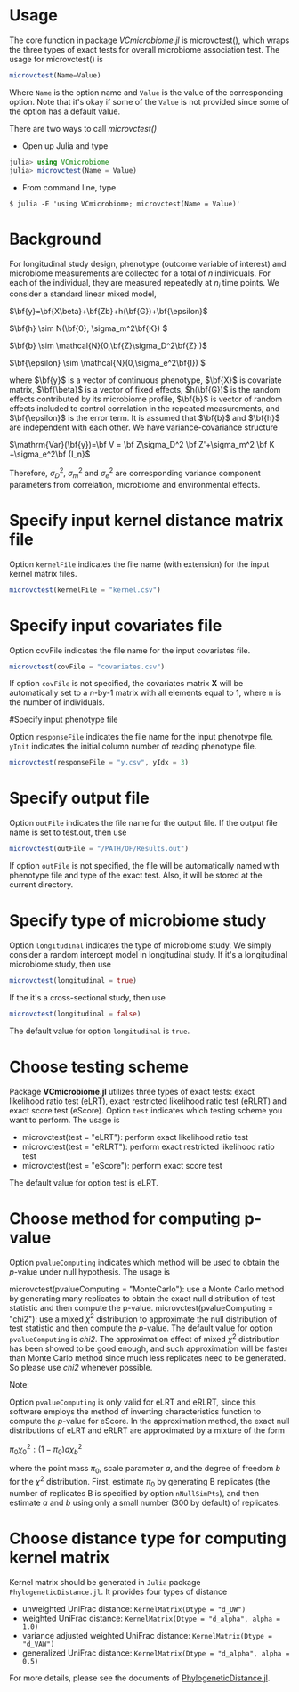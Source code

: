 <style TYPE="text/css">
code.has-jax {font: inherit; font-size: 100%; background: inherit; border: inherit;}
</style>
<script type="text/x-mathjax-config">
MathJax.Hub.Config({
    tex2jax: {
        inlineMath: [['$','$'], ['\\(','\\)']],
        skipTags: ['script', 'noscript', 'style', 'textarea', 'pre'] // removed 'code' entry
    }
});
MathJax.Hub.Queue(function() {
    var all = MathJax.Hub.getAllJax(), i;
    for(i = 0; i < all.length; i += 1) {
        all[i].SourceElement().parentNode.className += ' has-jax';
    }
});
</script>
<script type="text/javascript" src="http://cdn.mathjax.org/mathjax/latest/MathJax.js?config=TeX-AMS-MML_HTMLorMML"></script>

# Usage
The core function in package _VCmicrobiome.jl_ is microvctest(), which wraps the three types of exact tests for overall microbiome association test. The usage for microvctest() is
```julia
microvctest(Name=Value)
```
Where `Name` is the option name and `Value` is the value of the corresponding option. Note that it's okay if some of the `Value` is not provided since some of the option has a default value.

There are two ways to call _microvctest()_

* Open up Julia and type
```julia
julia> using VCmicrobiome
julia> microvctest(Name = Value)
```
* From command line, type
```command
$ julia -E 'using VCmicrobiome; microvctest(Name = Value)'
```
# Background
For longitudinal study design, phenotype (outcome variable of interest) and microbiome measurements are collected for a total of $n$ individuals. For each of the individual, they are measured repeatedly at $n_i$ time points. We consider a standard linear mixed model,

$\bf{y}=\bf{X\beta}+\bf{Zb}+h(\bf{G})+\bf{\epsilon}$

$\bf{h} \sim N(\bf{0}, \sigma_m^2\bf{K}) $

$\bf{b} \sim  \mathcal{N}(0,\bf{Z}\sigma_D^2\bf{Z}')$

$\bf{\epsilon} \sim \mathcal{N}(0,\sigma_e^2\bf{I}) $

where $\bf{y}$ is a vector of continuous phenotype, $\bf{X}$ is covariate matrix, $\bf{\beta}$ is a vector of fixed effects, $h(\bf{G})$ is the random effects contributed by its microbiome profile, $\bf{b}$ is vector of random effects included to control correlation in the repeated measurements, and $\bf{\epsilon}$ is the error term.  It is assumed that $\bf{b}$ and $\bf{h}$ are independent with each other. We have variance-covariance structure

$\mathrm{Var}(\bf{y})=\bf V = \bf  Z\sigma_D^2 \bf Z'+\sigma_m^2 \bf K +\sigma_e^2\bf {I_n}$

Therefore, $\sigma_D^2$, $\sigma_m^2$ and $\sigma_e^2$ are corresponding variance component parameters from correlation, microbiome and environmental effects.

# Specify input kernel distance matrix file

Option `kernelFile` indicates the file name (with extension) for the input kernel matrix files.
```julia
microvctest(kernelFile = "kernel.csv")
```

# Specify input covariates file

Option covFile indicates the file name for the input covariates file.
```julia
microvctest(covFile = "covariates.csv")
```
If option `covFile` is not specified, the covariates matrix **X** will be automatically set to a _n_-by-1 matrix with all elements equal to 1, where n is the number of individuals.

#Specify input phenotype file

Option `responseFile` indicates the file name for the input phenotype file. `yInit` indicates the initial column number of reading phenotype file.
```julia
microvctest(responseFile = "y.csv", yIdx = 3)
```


# Specify output file

Option `outFile` indicates the file name for the output file. If the output file name is set to test.out, then use
```julia
microvctest(outFile = "/PATH/OF/Results.out")
```
If option `outFile` is not specified, the file will be automatically named with phenotype file and type of the exact test. Also, it will be stored at the current directory.

# Specify type of microbiome study

Option `longitudinal` indicates the type of microbiome study. We simply consider a random intercept model in longitudinal study. If it's a longitudinal microbiome study, then use
```julia
microvctest(longitudinal = true)
```
If the it's a cross-sectional study, then use
```julia
microvctest(longitudinal = false)
```
The default value for option `longitudinal` is ``true``.

# Choose testing scheme

Package **VCmicrobiome.jl** utilizes three types of exact tests: exact likelihood ratio test (eLRT), exact restricted likelihood ratio test (eRLRT) and exact score test (eScore). Option `test` indicates which testing scheme you want to perform. The usage is

* microvctest(test = "eLRT"): perform exact likelihood ratio test
* microvctest(test = "eRLRT"): perform exact restricted likelihood ratio test
* microvctest(test = "eScore"): perform exact score test

The default value for option test is eLRT.

# Choose method for computing p-value

Option `pvalueComputing` indicates which method will be used to obtain the _p_-value under null hypothesis. The usage is

microvctest(pvalueComputing = "MonteCarlo"): use a Monte Carlo method by generating many replicates to obtain the exact null distribution of test statistic and then compute the p-value.
microvctest(pvalueComputing = "chi2"): use a mixed $\chi^2$ distribution to approximate the null distribution of test statistic and then compute the _p_-value.
The default value for option `pvalueComputing` is _chi2_. The approximation effect of mixed $\chi^2$  distribution has been showed to be good enough, and such approximation will be faster than Monte Carlo method since much less replicates need to be generated. So please use _chi2_ whenever possible.

Note:

Option `pvalueComputing` is only valid for eLRT and eRLRT, since this software employs the method of inverting characteristics function to compute the _p_-value for eScore.
In the approximation method, the exact null distributions of eLRT and eRLRT are approximated by a mixture of the form

$\pi_0\chi_0^2:(1-\pi_0)a\chi_b^2$

where the point mass $\pi_0$, scale parameter $a$, and the degree of freedom $b$ for the $\chi^2$  distribution. First, estimate $\pi_0$ by generating B replicates (the number of replicates B is specified by option `nNullSimPts`), and then estimate $a$ and $b$ using only a small number (300 by default) of replicates.

# Choose distance type for computing kernel matrix

Kernel matrix should be generated in `Julia` package `PhylogeneticDistance.jl`. It provides four types of distance

* unweighted UniFrac distance: `KernelMatrix(Dtype = "d_UW")`
* weighted UniFrac distance: `KernelMatrix(Dtype = "d_alpha", alpha = 1.0)`
* variance adjusted weighted UniFrac distance: `KernelMatrix(Dtype = "d_VAW")`
* generalized UniFrac distance: `KernelMatrix(Dtype = "d_alpha", alpha = 0.5)`

For more details, please see the documents of  [PhylogeneticDistance.jl](http://phylogeneticdistancejl.readthedocs.io/en/latest/). 

